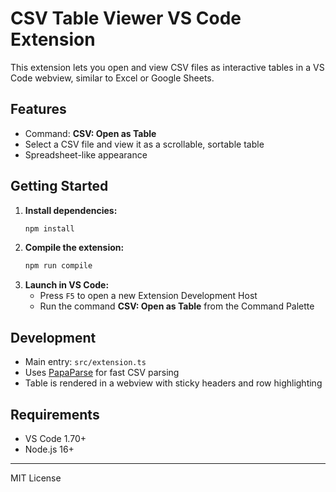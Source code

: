 # CSV Table Viewer VS Code Extension

This extension lets you open and view CSV files as interactive tables in a VS Code webview, similar to Excel or Google Sheets.

## Features
- Command: **CSV: Open as Table**
- Select a CSV file and view it as a scrollable, sortable table
- Spreadsheet-like appearance

## Getting Started

1. **Install dependencies:**
   ```sh
   npm install
   ```
2. **Compile the extension:**
   ```sh
   npm run compile
   ```
3. **Launch in VS Code:**
   - Press `F5` to open a new Extension Development Host
   - Run the command **CSV: Open as Table** from the Command Palette

## Development
- Main entry: `src/extension.ts`
- Uses [PapaParse](https://www.papaparse.com/) for fast CSV parsing
- Table is rendered in a webview with sticky headers and row highlighting

## Requirements
- VS Code 1.70+
- Node.js 16+

---

MIT License
